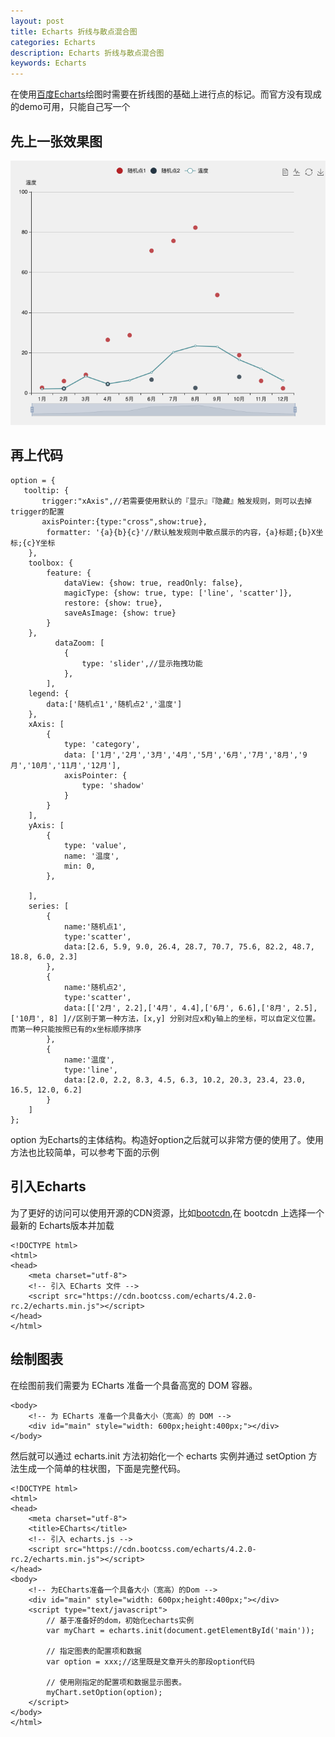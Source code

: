 ```yaml
---
layout: post
title: Echarts 折线与散点混合图
categories: Echarts
description: Echarts 折线与散点混合图
keywords: Echarts
---
```


在使用[百度Echarts](http://echarts.baidu.com)绘图时需要在折线图的基础上进行点的标记。而官方没有现成的demo可用，只能自己写一个

## 先上一张效果图

![效果图](/images/posts/echarts/echarts-line-scatter.png)

## 再上代码

```
option = {
   tooltip: {
       trigger:"xAxis",//若需要使用默认的『显示』『隐藏』触发规则，则可以去掉trigger的配置
       axisPointer:{type:"cross",show:true},
        formatter: '{a}{b}{c}'//默认触发规则中散点展示的内容，{a}标题;{b}X坐标;{c}Y坐标
    },
    toolbox: {
        feature: {
            dataView: {show: true, readOnly: false},
            magicType: {show: true, type: ['line', 'scatter']},
            restore: {show: true},
            saveAsImage: {show: true}
        }
    },
          dataZoom: [
            {
                type: 'slider',//显示拖拽功能
            },
        ],
    legend: {
        data:['随机点1','随机点2','温度']
    },
    xAxis: [
        {
            type: 'category',
            data: ['1月','2月','3月','4月','5月','6月','7月','8月','9月','10月','11月','12月'],
            axisPointer: {
                type: 'shadow'
            }
        }
    ],
    yAxis: [
        {
            type: 'value',
            name: '温度',
            min: 0,
        },

    ],
    series: [
        {
            name:'随机点1',
            type:'scatter',
            data:[2.6, 5.9, 9.0, 26.4, 28.7, 70.7, 75.6, 82.2, 48.7, 18.8, 6.0, 2.3]
        },
        {
            name:'随机点2',
            type:'scatter',
            data:[['2月', 2.2],['4月', 4.4],['6月', 6.6],['8月', 2.5],['10月', 8] ]//区别于第一种方法，[x,y] 分别对应x和y轴上的坐标，可以自定义位置。而第一种只能按照已有的x坐标顺序排序
        },
        {
            name:'温度',
            type:'line',
            data:[2.0, 2.2, 8.3, 4.5, 6.3, 10.2, 20.3, 23.4, 23.0, 16.5, 12.0, 6.2]
        }
    ]
};
```

option 为Echarts的主体结构。构造好option之后就可以非常方便的使用了。使用方法也比较简单，可以参考下面的示例

## 引入Echarts

为了更好的访问可以使用开源的CDN资源，比如[bootcdn](http://www.bootcdn.cn/echarts/),在 bootcdn 上选择一个最新的 Echarts版本并加载

```
<!DOCTYPE html>
<html>
<head>
    <meta charset="utf-8">
    <!-- 引入 ECharts 文件 -->
    <script src="https://cdn.bootcss.com/echarts/4.2.0-rc.2/echarts.min.js"></script>
</head>
</html>
```

## 绘制图表

在绘图前我们需要为 ECharts 准备一个具备高宽的 DOM 容器。

```
<body>
    <!-- 为 ECharts 准备一个具备大小（宽高）的 DOM -->
    <div id="main" style="width: 600px;height:400px;"></div>
</body>
```

然后就可以通过 echarts.init 方法初始化一个 echarts 实例并通过 setOption 方法生成一个简单的柱状图，下面是完整代码。

```
<!DOCTYPE html>
<html>
<head>
    <meta charset="utf-8">
    <title>ECharts</title>
    <!-- 引入 echarts.js -->
    <script src="https://cdn.bootcss.com/echarts/4.2.0-rc.2/echarts.min.js"></script>
</head>
<body>
    <!-- 为ECharts准备一个具备大小（宽高）的Dom -->
    <div id="main" style="width: 600px;height:400px;"></div>
    <script type="text/javascript">
        // 基于准备好的dom，初始化echarts实例
        var myChart = echarts.init(document.getElementById('main'));

        // 指定图表的配置项和数据
        var option = xxx;//这里既是文章开头的那段option代码

        // 使用刚指定的配置项和数据显示图表。
        myChart.setOption(option);
    </script>
</body>
</html>
```
